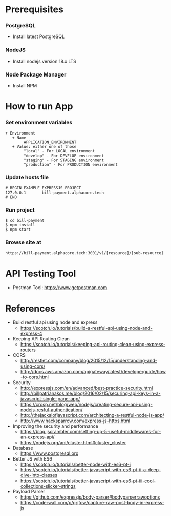 # Prerequisites
### PostgreSQL
- Install latest PostgreSQL
### NodeJS
- Install nodejs version 18.x LTS
### Node Package Manager
- Install NPM

# How to run App
### Set environment variables
    + Environment
       + Name
            APPLICATION_ENVIRONMENT
       + Value: either one of those
            "local" - For LOCAL environment
            "develop" - For DEVELOP environment
            "staging" - For STAGING environment
            "production" - For PRODUCTION environment
### Update hosts file

    # BEGIN EXAMPLE EXPRESSJS PROJECT
    127.0.0.1       bill-payment.alphacore.tech
    # END

### Run project

    $ cd bill-payment
    $ npm install
    $ npm start

### Browse site at

    https://bill-payment.alphacore.tech:3001/v1/[resource]/[sub-resource]

# API Testing Tool
- Postman Tool: https://www.getpostman.com

# References
- Build restful api using node and express
  + https://scotch.io/tutorials/build-a-restful-api-using-node-and-express-4
- Keeping API Routing Clean
  + https://scotch.io/tutorials/keeping-api-routing-clean-using-express-routers
- CORS
  + http://restlet.com/company/blog/2015/12/15/understanding-and-using-cors/
  + http://docs.aws.amazon.com/apigateway/latest/developerguide/how-to-cors.html
- Security
  + http://expressjs.com/en/advanced/best-practice-security.html
  + http://billpatrianakos.me/blog/2016/02/15/securing-api-keys-in-a-javascript-single-page-app/
  + https://crosp.net/blog/web/nodejs/creating-secure-api-using-nodejs-resful-authentication/
  + http://thejackalofjavascript.com/architecting-a-restful-node-js-app/
  + http://www.hacksparrow.com/express-js-https.html
- Improving the security and performance
  + https://blog.jscrambler.com/setting-up-5-useful-middlewares-for-an-express-api/
  + https://nodejs.org/api/cluster.html#cluster_cluster
- Database
  + https://www.postgresql.org
- Better JS with ES6
  + https://scotch.io/tutorials/better-node-with-es6-pt-i
  + https://scotch.io/tutorials/better-javascript-with-es6-pt-ii-a-deep-dive-into-classes
  + https://scotch.io/tutorials/better-javascript-with-es6-pt-iii-cool-collections-slicker-strings
- Payload Parser
  + https://github.com/expressjs/body-parser#bodyparserrawoptions
  + https://coderwall.com/p/qrjfcw/capture-raw-post-body-in-express-js
